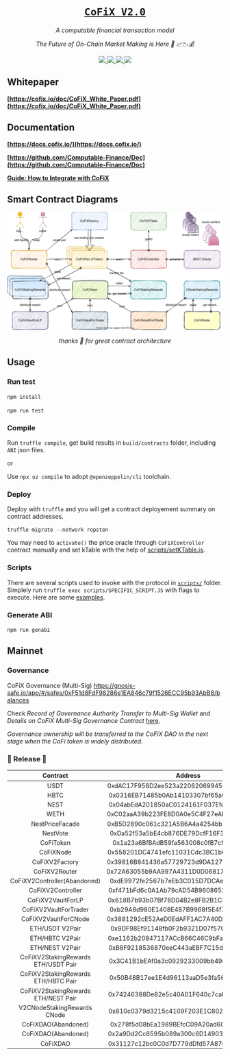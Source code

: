 <h1 align=center><a href="https://cofix.io"><code>CoFiX V2.0</code></a></h1>

<p align=center> <i>A computable financial transaction model</i> </p>
<p align=center> <i>The Future of On-Chain Market Making is Here 🤑 📈📉💰</i> </p>


<p align="center">
  <a href="https://github.com/Computable-Finance/CoFiX/actions?query=workflow%3ACoFiX">
    <img src="https://github.com/Computable-Finance/CoFiX/workflows/CoFiX/badge.svg" />
  </a>
  <a href="https://travis-ci.org/Computable-Finance/CoFiX">
    <img src="https://travis-ci.org/Computable-Finance/CoFiX.svg?branch=master" />
  </a>
  <a href="https://coveralls.io/github/Computable-Finance/CoFiX?branch=master">
    <img src="https://coveralls.io/repos/github/Computable-Finance/CoFiX/badge.svg?branch=master" />
  </a>
  <a href="https://www.gnu.org/licenses/gpl-3.0">
    <img src="https://img.shields.io/badge/License-GPLv3-green.svg" />
  </a>
</p>

<!-- # [CoFiX](https://cofix.io/)

*A computable financial transaction model*

![CoFiX](https://github.com/Computable-Finance/CoFiX/workflows/CoFiX/badge.svg)
[![Build Status](https://travis-ci.org/Computable-Finance/CoFiX.svg?branch=master)](https://travis-ci.org/Computable-Finance/CoFiX)
[![Coverage Status](https://coveralls.io/repos/github/Computable-Finance/CoFiX/badge.svg?branch=master)](https://coveralls.io/github/Computable-Finance/CoFiX?branch=master) -->

## Whitepaper

**[https://cofix.io/doc/CoFiX_White_Paper.pdf](https://cofix.io/doc/CoFiX_White_Paper.pdf)**

## Documentation

**[https://docs.cofix.io/](https://docs.cofix.io/)**

**[https://github.com/Computable-Finance/Doc](https://github.com/Computable-Finance/Doc)**

**[Guide: How to Integrate with CoFiX](./docs/how_to_integrate_cofix.md)**

## Smart Contract Diagrams

![CoFiX Smart Contract](docs/cofix-smart-contract.svg)

<p align=center> <i>thanks 🦄 for great contract architecture</i> </p>

## Usage

### Run test

```shell
npm install

npm run test
```

### Compile

Run `truffle compile`, get build results in `build/contracts` folder, including `ABI` json files.

or

Use `npx oz compile` to adopt `@openzeppelin/cli` toolchain.

### Deploy

Deploy with `truffle` and you will get a contract deployement summary on contract addresses.

```shell
truffle migrate --network ropsten
```

You may need to `activate()` the price oracle through `CoFiXController` contract manually and set kTable with the help of [scripts/setKTable.js](scripts/setKTable.js).

### Scripts

There are several scripts used to invoke with the protocol in [`scripts/`](scripts) folder. Simplely run `truffle exec scripts/SPECIFIC_SCRIPT.JS` with flags to execute. Here are some [examples](docs/change_controller.md).

### Generate ABI

```shell
npm run genabi
```

## Mainnet

### Governance

CoFiX Governance (Multi-Sig) https://gnosis-safe.io/app/#/safes/0xF51d8FdF98286e1EA846c79f1526ECC95b93AbB8/balances

Check *Record of Governance Authority Transfer to Multi-Sig Wallet* and *Details on CoFiX Multi-Sig Governance Contract* [here](docs/transfer_governance_record.md).

*Governance ownership will be transferred to the CoFiX DAO in the next stage when the CoFi token is widely distributed.*

### 🎉 Release 🎉

|       Contract       |                  Address                   |
| :------------------: | :----------------------------------------: |
| USDT | 0xdAC17F958D2ee523a2206206994597C13D831ec7 |
| HBTC | 0x0316EB71485b0Ab14103307bf65a021042c6d380 |
| NEST | 0x04abEdA201850aC0124161F037Efd70c74ddC74C |
| WETH | 0xC02aaA39b223FE8D0A0e5C4F27eAD9083C756Cc2 |
| NestPriceFacade | 0xB5D2890c061c321A5B6A4a4254bb1522425BAF0A |
| NestVote | 0xDa52f53a5bE4cb876DE79DcfF16F34B95e2D38e9 |
| CoFiToken | 0x1a23a6BfBAdB59fa563008c0fB7cf96dfCF34Ea1 |
| CoFiXNode | 0x558201DC4741efc11031Cdc3BC1bC728C23bF512 |
| CoFiXV2Factory | 0x39816B841436a57729723d9DA127805755d2CB51 |
| CoFiXV2Router | 0x72A63055b9AA997A4311D0D068170e38F5455b82 |
| CoFiXV2Controller(Abandoned) | 0xdE9972fe2567b7eEb3C015D7DCAefA8580877f7d |
| CoFiXV2Controller | 0xf471bFd6c0A1Ab79cAD54B9608652B85638ceD97 |
| CoFiXV2VaultForLP | 0x618B7b93b07Bf78D04B2e8FB2B1C3B48049F8ED5 |
| CoFiXV2VaultForTrader | 0xb29A8d980E1408E487B9968f5E4f7fD7a9B0CaC5 |
| CoFiXV2VaultForCNode | 0x3881292cE52AeD0EdAFF1AC7A40DA12AB2453B84 |
| ETH/USDT V2Pair | 0x9DF98Ef91148fb0F2b9321D07f57C9bD0Ff8c381 |
| ETH/HBTC V2Pair | 0xe1162b20847117ACcB66C46C9bFabBa45c44bD4d |
| ETH/NEST V2Pair | 0xB8F9218536870eeC443aEBF7C15dE59E535d0e0a |
| CoFiXV2StakingRewards ETH/USDT Pair | 0x3C41B1bEAf0a3c0929233009bb49cF00Fd2E8D07 |
| CoFiXV2StakingRewards ETH/HBTC Pair | 0x50B48B17ee1E4d96113aaD5e3fa561495FAA23eB |
| CoFiXV2StakingRewards ETH/NEST Pair | 0x74246388De82e5c40A01F640c7cab678ac1C5C13 |
| V2CNodeStakingRewards CNode | 0x810c0379d3215c4109F203E1C802A09008f7EbA2 |
| CoFiXDAO(Abandoned) | 0x278f5d08bEa1989BEfcC09A20ad60fB39702D556 |
| CoFiXDAO(Abandoned) | 0x2a9Dd2Cc6595b089a300c6D149032c52Da0cEDc1 |
| CoFiXDAO | 0x31127c12bc0C0d7D779dDfd57A87697b067FB100 |

